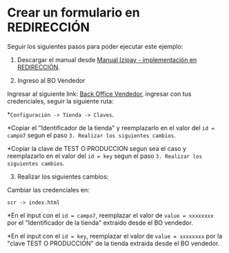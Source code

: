 # Crear un formulario en REDIRECCIÓN

Seguir los siguientes pasos para poder ejecutar este ejemplo:


1. Descargar el manual desde [Manual Izipay - implementación en REDIRECCIÓN](https://secure.micuentaweb.pe/doc/es-PE/form-payment/quick-start-guide/sitemap.html).


2. Ingreso al BO Vendedor

Ingresar al siguiente link: [Back Office Vendedor](https://secure.micuentaweb.pe/vads-merchant/), ingresar con tus credenciales, seguir la siguiente ruta:

*`Configuración -> Tienda -> Claves`.

*Copiar el "Identificador de la tienda" y reemplazarlo en el valor del `id = campo7` segun el paso `3. Realizar los siguientes cambios`.

*Copiar la clave de TEST O PRODUCCION segun sea el caso y reemplazarlo en el valor del `id = key` segun el paso `3. Realizar los siguientes cambios`.


3. Realizar los siguientes cambios:

Cambiar las credenciales en:

`scr -> index.html`

*En el input con el `id = campo7`, reemplazar el valor de `value = xxxxxxxx` por el "Identificador de la tienda" extraido desde el BO vendedor.

*En el input con el `id = key`, reemplazar el valor de `value = xxxxxxxx` por la "clave TEST O PRODUCCION" de la tienda extraida desde el BO vendedor.

